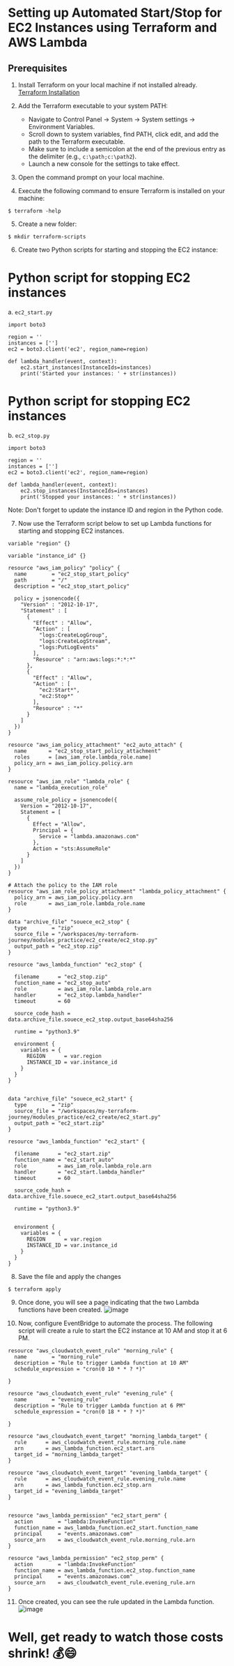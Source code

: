 # Setting up Automated Start/Stop for EC2 Instances using Terraform and AWS Lambda

## Prerequisites
1. Install Terraform on your local machine if not installed already. [Terraform Installation](https://developer.hashicorp.com/terraform/install)

2. Add the Terraform executable to your system PATH:
   - Navigate to Control Panel -> System -> System settings -> Environment Variables.
   - Scroll down to system variables, find PATH, click edit, and add the path to the Terraform executable.
   - Make sure to include a semicolon at the end of the previous entry as the delimiter (e.g., `c:\path;c:\path2`).
   - Launch a new console for the settings to take effect.

3. Open the command prompt on your local machine.

4. Execute the following command to ensure Terraform is installed on your machine:
```
$ terraform -help 
```

5. Create a new folder:
```
$ mkdir terraform-scripts
```


6. Create two Python scripts for starting and stopping the EC2 instance:

# Python script for stopping EC2 instances
a. `ec2_start.py`
```
import boto3

region = ''
instances = ['']
ec2 = boto3.client('ec2', region_name=region)

def lambda_handler(event, context):
    ec2.start_instances(InstanceIds=instances)
    print('Started your instances: ' + str(instances))
```

# Python script for stopping EC2 instances
b. `ec2_stop.py`
```
import boto3

region = ''
instances = ['']
ec2 = boto3.client('ec2', region_name=region)

def lambda_handler(event, context):
    ec2.stop_instances(InstanceIds=instances)
    print('Stopped your instances: ' + str(instances))
```
Note: Don't forget to update the instance ID and region in the Python code.

7. Now use the Terraform script below to set up Lambda functions for starting and stopping EC2 instances.

```
variable "region" {}

variable "instance_id" {}

resource "aws_iam_policy" "policy" {
  name        = "ec2_stop_start_policy"
  path        = "/"
  description = "ec2_stop_start_policy"

  policy = jsonencode({
    "Version" : "2012-10-17",
    "Statement" : [
      {
        "Effect" : "Allow",
        "Action" : [
          "logs:CreateLogGroup",
          "logs:CreateLogStream",
          "logs:PutLogEvents"
        ],
        "Resource" : "arn:aws:logs:*:*:*"
      },
      {
        "Effect" : "Allow",
        "Action" : [
          "ec2:Start*",
          "ec2:Stop*"
        ],
        "Resource" : "*"
      }
    ]
  })
}

resource "aws_iam_policy_attachment" "ec2_auto_attach" {
  name       = "ec2_stop_start_policy_attachment"
  roles      = [aws_iam_role.lambda_role.name]
  policy_arn = aws_iam_policy.policy.arn
}

resource "aws_iam_role" "lambda_role" {
  name = "lambda_execution_role"

  assume_role_policy = jsonencode({
    Version = "2012-10-17",
    Statement = [
      {
        Effect = "Allow",
        Principal = {
          Service = "lambda.amazonaws.com"
        },
        Action = "sts:AssumeRole"
      }
    ]
  })
}

# Attach the policy to the IAM role
resource "aws_iam_role_policy_attachment" "lambda_policy_attachment" {
  policy_arn = aws_iam_policy.policy.arn
  role       = aws_iam_role.lambda_role.name
}

data "archive_file" "souece_ec2_stop" {
  type        = "zip"
  source_file = "/workspaces/my-terraform-journey/modules_practice/ec2_create/ec2_stop.py"
  output_path = "ec2_stop.zip"
}

resource "aws_lambda_function" "ec2_stop" {

  filename      = "ec2_stop.zip"
  function_name = "ec2_stop_auto"
  role          = aws_iam_role.lambda_role.arn
  handler       = "ec2_stop.lambda_handler"
  timeout       = 60

  source_code_hash = data.archive_file.souece_ec2_stop.output_base64sha256

  runtime = "python3.9"

  environment {
    variables = {
      REGION      = var.region
      INSTANCE_ID = var.instance_id
    }
  }
}


data "archive_file" "souece_ec2_start" {
  type        = "zip"
  source_file = "/workspaces/my-terraform-journey/modules_practice/ec2_create/ec2_start.py"
  output_path = "ec2_start.zip"
}

resource "aws_lambda_function" "ec2_start" {

  filename      = "ec2_start.zip"
  function_name = "ec2_start_auto"
  role          = aws_iam_role.lambda_role.arn
  handler       = "ec2_start.lambda_handler"
  timeout       = 60

  source_code_hash = data.archive_file.souece_ec2_start.output_base64sha256

  runtime = "python3.9"


  environment {
    variables = {
      REGION      = var.region
      INSTANCE_ID = var.instance_id
    }
  }
}
```

8. Save the file and apply the changes
```
$ terraform apply
```

9. Once done, you will see a page indicating that the two Lambda functions have been created.
    ![image](https://github.com/Jaiganesh-MJ/services-with-terraform/assets/63336185/914ff6e6-bd89-4a62-8a9c-b89636416101)

10. Now, configure EventBridge to automate the process. The following script will create a rule to start the EC2 instance at 10 AM and stop it at 6 PM.

```
resource "aws_cloudwatch_event_rule" "morning_rule" {
  name        = "morning_rule"
  description = "Rule to trigger Lambda function at 10 AM"
  schedule_expression = "cron(0 10 * * ? *)"

}

resource "aws_cloudwatch_event_rule" "evening_rule" {
  name        = "evening_rule"
  description = "Rule to trigger Lambda function at 6 PM"
  schedule_expression = "cron(0 18 * * ? *)"

}

resource "aws_cloudwatch_event_target" "morning_lambda_target" {
  rule      = aws_cloudwatch_event_rule.morning_rule.name
  arn       = aws_lambda_function.ec2_start.arn
  target_id = "morning_lambda_target"
}

resource "aws_cloudwatch_event_target" "evening_lambda_target" {
  rule      = aws_cloudwatch_event_rule.evening_rule.name
  arn       = aws_lambda_function.ec2_stop.arn
  target_id = "evening_lambda_target"
}


resource "aws_lambda_permission" "ec2_start_perm" {
  action        = "lambda:InvokeFunction"
  function_name = aws_lambda_function.ec2_start.function_name
  principal     = "events.amazonaws.com"
  source_arn    = aws_cloudwatch_event_rule.morning_rule.arn
}

resource "aws_lambda_permission" "ec2_stop_perm" {
  action        = "lambda:InvokeFunction"
  function_name = aws_lambda_function.ec2_stop.function_name
  principal     = "events.amazonaws.com"
  source_arn    = aws_cloudwatch_event_rule.evening_rule.arn
}
```

11. Once created, you can see the rule updated in the Lambda function.
![image](https://github.com/Jaiganesh-MJ/services-with-terraform/assets/63336185/98d30aad-082b-45d8-9b24-91600415beae)


# Well, get ready to watch those costs shrink! 💰😄

